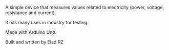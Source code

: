 A simple device that measures values related to electricity (power, voltage, resistance and current).

It has many uses in industry for testing.

Made with Arduino Uno.

Built and written by Elad RZ
